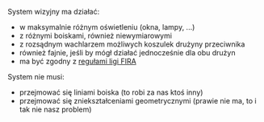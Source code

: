 System wizyjny ma działać:
  * w maksymalnie różnym oświetleniu (okna, lampy, ...)
  * z różnymi boiskami, również niewymiarowymi
  * z rozsądnym wachlarzem możliwych koszulek drużyny przeciwnika
  * również fajnie, jeśli by mógł działać jednocześnie dla obu drużyn
  * ma być zgodny z [regułami ligi FIRA](Rules.md)

System nie musi:
  * przejmować się liniami boiska (to robi za nas ktoś inny)
  * przejmować się zniekształceniami geometrycznymi (prawie nie ma, to i tak nie nasz problem)